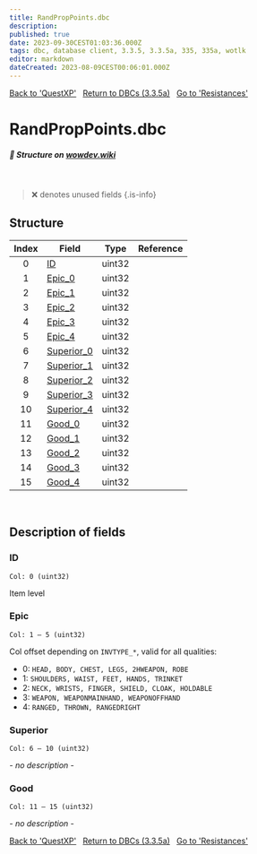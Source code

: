 ```yaml
---
title: RandPropPoints.dbc
description:
published: true
date: 2023-09-30CEST01:03:36.000Z
tags: dbc, database client, 3.3.5, 3.3.5a, 335, 335a, wotlk
editor: markdown
dateCreated: 2023-08-09CEST00:06:01.000Z
---
```

<a href="https://trinitycore.info/files/DBC/335/questxp" class="mt-5 v-btn v-btn--depressed v-btn--flat v-btn--outlined theme--light v-size--default darkblue--text text--lighten-3"><span class="v-btn__content"><i aria-hidden="true" class="v-icon notranslate v-icon--left mdi mdi-arrow-left theme--light"></i><span>Back to 'QuestXP'</span></span></a>&nbsp;&nbsp;&nbsp;<a href="https://trinitycore.info/files/DBC/335/DBC" class="mt-5 v-btn v-btn--depressed v-btn--flat v-btn--outlined theme--light v-size--default darkblue--text text--lighten-3"><span class="v-btn__content"><i aria-hidden="true" class="v-icon notranslate v-icon--left mdi mdi-home-outline theme--light"></i><span>Return to DBCs (3.3.5a)</span></span></a>&nbsp;&nbsp;&nbsp;<a href="https://trinitycore.info/files/DBC/335/resistances" class="mt-5 v-btn v-btn--depressed v-btn--flat v-btn--outlined theme--light v-size--default darkblue--text text--lighten-3"><span class="v-btn__content"><span>Go to 'Resistances'</span><i aria-hidden="true" class="v-icon notranslate v-icon--right mdi mdi-arrow-right theme--light"></i></span></a>

# RandPropPoints.dbc
##### :pencil: Structure on [wowdev.wiki](https://wowdev.wiki/DB/RandPropPoints)
&nbsp;

> :x: denotes unused fields
{.is-info}


## Structure

| Index | Field | Type | Reference |
| :---: | --- | :---: | --- |
| 0 | [ID](#id-alt) | uint32 |  |
| 1 | [Epic_0](#epic) | uint32 |  |
| 2 | [Epic_1](#epic) | uint32 |  |
| 3 | [Epic_2](#epic) | uint32 |  |
| 4 | [Epic_3](#epic) | uint32 |  |
| 5 | [Epic_4](#epic) | uint32 |  |
| 6 | [Superior_0](#superior) | uint32 |  |
| 7 | [Superior_1](#superior) | uint32 |  |
| 8 | [Superior_2](#superior) | uint32 |  |
| 9 | [Superior_3](#superior) | uint32 |  |
| 10 | [Superior_4](#superior) | uint32 |  |
| 11 | [Good_0](#good) | uint32 |  |
| 12 | [Good_1](#good) | uint32 |  |
| 13 | [Good_2](#good) | uint32 |  |
| 14 | [Good_3](#good) | uint32 |  |
| 15 | [Good_4](#good) | uint32 |  |
&nbsp;
## Description of fields

### ID <!-- {#id-alt} -->
<code>Col: 0 (uint32)</code>

Item level
&nbsp;

### Epic
<code>Col: 1 &ndash; 5 (uint32)</code>

Col offset depending on `INVTYPE_*`, valid for all qualities:
* 0: `HEAD, BODY, CHEST, LEGS, 2HWEAPON, ROBE`
* 1: `SHOULDERS, WAIST, FEET, HANDS, TRINKET`
* 2: `NECK, WRISTS, FINGER, SHIELD, CLOAK, HOLDABLE`
* 3: `WEAPON, WEAPONMAINHAND, WEAPONOFFHAND`
* 4: `RANGED, THROWN, RANGEDRIGHT`
&nbsp;

### Superior
<code>Col: 6 &ndash; 10 (uint32)</code>

*- no description -*
&nbsp;

### Good
<code>Col: 11 &ndash; 15 (uint32)</code>

*- no description -*
&nbsp;

<a href="https://trinitycore.info/files/DBC/335/questxp" class="mt-5 v-btn v-btn--depressed v-btn--flat v-btn--outlined theme--light v-size--default darkblue--text text--lighten-3"><span class="v-btn__content"><i aria-hidden="true" class="v-icon notranslate v-icon--left mdi mdi-arrow-left theme--light"></i><span>Back to 'QuestXP'</span></span></a>&nbsp;&nbsp;&nbsp;<a href="https://trinitycore.info/files/DBC/335/DBC" class="mt-5 v-btn v-btn--depressed v-btn--flat v-btn--outlined theme--light v-size--default darkblue--text text--lighten-3"><span class="v-btn__content"><i aria-hidden="true" class="v-icon notranslate v-icon--left mdi mdi-home-outline theme--light"></i><span>Return to DBCs (3.3.5a)</span></span></a>&nbsp;&nbsp;&nbsp;<a href="https://trinitycore.info/files/DBC/335/resistances" class="mt-5 v-btn v-btn--depressed v-btn--flat v-btn--outlined theme--light v-size--default darkblue--text text--lighten-3"><span class="v-btn__content"><span>Go to 'Resistances'</span><i aria-hidden="true" class="v-icon notranslate v-icon--right mdi mdi-arrow-right theme--light"></i></span></a>
